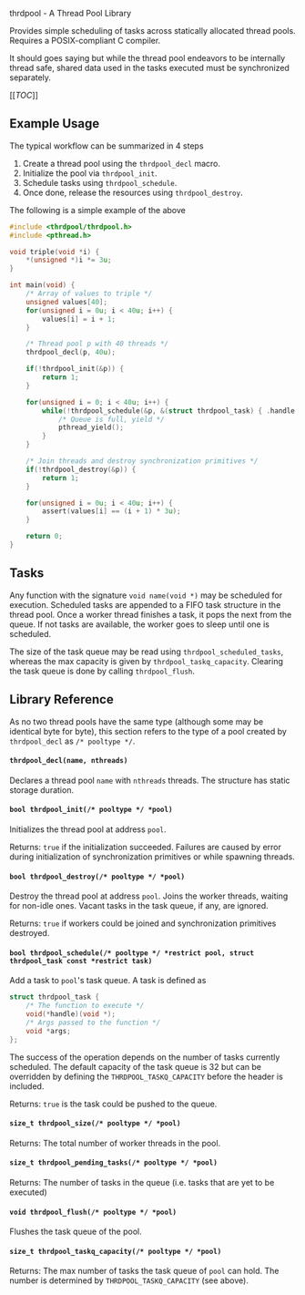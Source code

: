thrdpool - A Thread Pool Library

Provides simple scheduling of tasks across statically allocated thread pools. Requires a POSIX-compliant C compiler.

It should goes saying but while the thread pool endeavors to be internally thread safe, shared data used in the
tasks executed must be synchronized separately.

[[_TOC_]]

## Example Usage

The typical workflow can be summarized in 4 steps

1. Create a thread pool using the `thrdpool_decl` macro.
2. Initialize the pool via `thrdpool_init`.
3. Schedule tasks using `thrdpool_schedule`.
4. Once done, release the resources using `thrdpool_destroy`.

The following is a simple example of the above
```c
#include <thrdpool/thrdpool.h>
#include <pthread.h>

void triple(void *i) {
    *(unsigned *)i *= 3u;
}

int main(void) {
    /* Array of values to triple */
    unsigned values[40];
    for(unsigned i = 0u; i < 40u; i++) {
        values[i] = i + 1;
    }

    /* Thread pool p with 40 threads */
    thrdpool_decl(p, 40u);

    if(!thrdpool_init(&p)) {
        return 1;
    }

    for(unsigned i = 0; i < 40u; i++) {
        while(!thrdpool_schedule(&p, &(struct thrdpool_task) { .handle = triple, .args = &values[i] })) {
            /* Queue is full, yield */
            pthread_yield();
        }
    }

    /* Join threads and destroy synchronization primitives */
    if(!thrdpool_destroy(&p)) {
        return 1;
    }

    for(unsigned i = 0u; i < 40u; i++) {
        assert(values[i] == (i + 1) * 3u);
    }

    return 0;
}
```

## Tasks

Any function with the signature `void name(void *)` may be scheduled for execution. Scheduled tasks are
appended to a FIFO task structure in the thread pool. Once a worker thread finishes a task, it pops the
next from the queue. If not tasks are available, the worker goes to sleep until one is scheduled.

The size of the task queue may be read using `thrdpool_scheduled_tasks`, whereas the max capacity is
given by `thrdpool_taskq_capacity`. Clearing the task queue is done by calling `thrdpool_flush`.

## Library Reference

As no two thread pools have the same type (although some may be identical byte for byte), this
section refers to the type of a pool created by `thrdpool_decl` as `/* pooltype */`.

#### `thrdpool_decl(name, nthreads)`

Declares a thread pool `name` with `nthreads` threads. The structure has static storage duration.

#### `bool thrdpool_init(/* pooltype */ *pool)`

Initializes the thread pool at address `pool`. 

Returns: `true` if the initialization succeeded. Failures are caused by error during initialization of 
         synchronization primitives or while spawning threads.

#### `bool thrdpool_destroy(/* pooltype */ *pool)`

Destroy the thread pool at address `pool`. Joins the worker threads, waiting for non-idle ones.  Vacant 
tasks in the task queue, if any, are ignored.

Returns: `true` if workers could be joined and synchronization primitives destroyed.

#### `bool thrdpool_schedule(/* pooltype */ *restrict pool, struct thrdpool_task const *restrict task)`

Add a task to `pool`'s task queue.  A task is defined as

```c
struct thrdpool_task {
    /* The function to execute */
    void(*handle)(void *);
    /* Args passed to the function */
    void *args;
};
```

The success of the operation depends on the number of tasks currently scheduled. The default capacity 
of the task queue is 32 but can be overridden by defining the `THRDPOOL_TASKQ_CAPACITY` before the
header is included.

Returns: `true` is the task could be pushed to the queue.

#### `size_t thrdpool_size(/* pooltype */ *pool)`

Returns: The total number of worker threads in the pool.

#### `size_t thrdpool_pending_tasks(/* pooltype */ *pool)`

Returns: The number of tasks in the queue (i.e. tasks that are yet to be executed)

#### `void thrdpool_flush(/* pooltype */ *pool)`

Flushes the task queue of the pool.

#### `size_t thrdpool_taskq_capacity(/* pooltype */ *pool)`

Returns: The max number of tasks the task queue of `pool` can hold. The number is determined by `THRDPOOL_TASKQ_CAPACITY` (see above).
